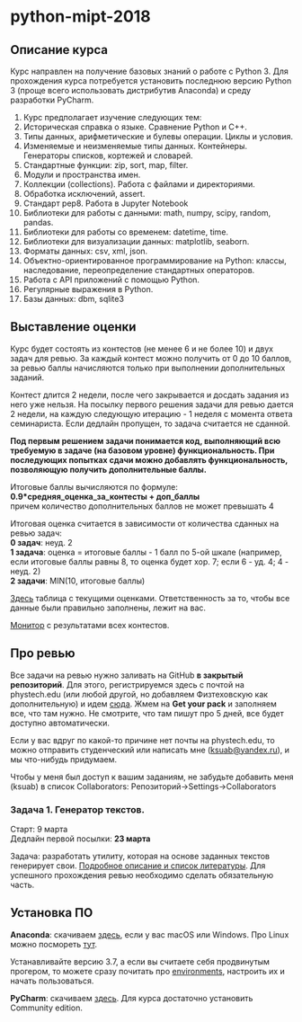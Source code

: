 # python-mipt-2018
## Описание курса
Курс направлен на получение базовых знаний о работе с Python 3. Для прохождения курса потребуется установить последнюю версию Python 3 (проще всего использовать дистрибутив Anaconda) и среду разработки PyCharm.

 1. Курс предполагает изучение следующих тем:
 2. Историческая справка о языке. Сравнение Python и C++.
 3. Типы данных, арифметические и булевы операции. Циклы и условия.
 4. Изменяемые и неизменяемые типы данных. Контейнеры. Генераторы списков, кортежей и словарей.
 5. Стандартные функции: zip, sort, map, filter.
 6. Модули и пространства имен.
 7. Коллекции (collections). Работа с файлами и директориями.
 8. Обработка исключений, assert.
 9. Стандарт pep8. Работа в Jupyter Notebook
 10. Библиотеки для работы с данными: math, numpy, scipy, random, pandas.
 11. Библиотеки для работы со временем: datetime, time.
 12. Библиотеки для визуализации данных: matplotlib, seaborn.
 13. Форматы данных: csv, xml, json.
 14. Объектно-ориентированное программирование на Python: классы, наследование, переопределение стандартных операторов.
 15. Работа с API приложений с помощью Python.
 16. Регулярные выражения в Python.
 17. Базы данных: dbm, sqlite3

## Выставление оценки
Курс будет состоять из контестов (не менее 6 и не более 10) и двух задач для ревью. За каждый контест можно получить от 0 до 10 баллов, за ревью баллы начисляются только при выполнении дополнительных заданий.

Контест длится 2 недели, после чего закрывается и досдать задания из него уже нельзя. На посылку первого решения задачи для ревью дается 2 недели, на каждую следующую итерацию - 1 неделя с момента ответа семинариста. Если дедлайн пропущен, то задача считается не сданной.

**Под первым решением задачи понимается код, выполняющий всю требуемую в задаче (на базовом уровне) функциональность. При последующих попытках сдачи можно добавлять функциональность, позволяющую получить дополнительные баллы.**

Итоговые баллы вычисляются по формуле:<br/>
**0.9*средняя_оценка_за_контесты + доп_баллы** <br/>
причем количество дополнительных баллов не может превышать 4

Итоговая оценка считается в зависимости от количества сданных на ревью задач:<br/>
**0 задач**: неуд. 2  <br/> 
**1 задача**: оценка = итоговые баллы - 1 балл по 5-ой шкале (например, если итоговые баллы равны 8, то оценка будет хор. 7; если 6 - уд. 4; 4 - неуд. 2)  <br/>
**2 задачи**: MIN(10, итоговые баллы)

[Здесь](https://docs.google.com/spreadsheets/d/1jU8jX-nn7P96kswn9AAUEVoicLgBQ-UAWGtLoNRrU00/edit#gid=1261784798) таблица с текущими оценками. Ответственность за то, чтобы все данные были правильно заполнены, лежит на вас.

[Монитор](https://contest.yandex.ru/mipt-python-2018/) с результатами всех контестов.

## Про ревью
Все задачи на ревью нужно заливать на GitHub **в закрытый репозиторий**. Для этого, регистрируемся здесь с почтой на phystech.edu (или любой другой, но добавляем Физтеховскую как дополнительную) и идем [сюда](https://education.github.com/pack). Жмем на **Get your pack** и заполняем все, что там нужно. Не смотрите, что там пишут про 5 дней, все будет доступно автоматически.

Если у вас вдруг по какой-то причине нет почты на phystech.edu, то можно отправить студенческий или написать мне (ksuab@yandex.ru), и мы что-нибудь придумаем.

Чтобы у меня был доступ к вашим заданиям, не забудьте добавить меня (ksuab) в список Collaborators: Репозиторий->Settings->Collaborators

### Задача 1. Генератор текстов.
Старт: 9 марта  <br/>
Дедлайн первой посылки: **23 марта**

Задача: разработать утилиту, которая на основе заданных текстов генерирует свои. [Подробное описание и список литературы](https://docs.google.com/document/d/1ka4MdenzgrdfXiyOU_HxEjjXPhehNk-yWX7K2h3zdkI/edit).  Для успешного прохождения ревью необходимо сделать обязательную часть.

## Установка ПО
**Anaconda**: скачиваем [здесь](https://anaconda.org), если у вас macOS или Windows. Про Linux можно посмореть [тут](https://conda.io/docs/user-guide/install/linux.html).

Устанавливайте версию 3.7, а если вы считаете себя продвинутым прогером, то можете сразу почитать про [environments](https://conda.io/docs/user-guide/tasks/manage-environments.html), настроить их и начать пользоваться.

**PyCharm**: скачиваем [здесь](https://www.jetbrains.com/pycharm/). Для курса достаточно установить Community edition.
